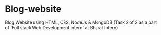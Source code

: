# Blog-website
Blog Website using HTML, CSS, NodeJs &amp; MongoDB (Task 2 of 2 as a part of 'Full stack Web Development intern' at Bharat Intern)

